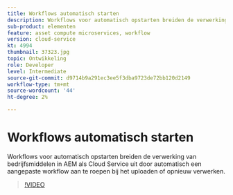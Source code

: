 ```yaml
---
title: Workflows automatisch starten
description: Workflows voor automatisch opstarten breiden de verwerking van bedrijfsmiddelen uit door automatisch een aangepaste workflow aan te roepen bij het uploaden of opnieuw verwerken.
sub-product: elementen
feature: asset compute microservices, workflow
version: cloud-service
kt: 4994
thumbnail: 37323.jpg
topic: Ontwikkeling
role: Developer
level: Intermediate
source-git-commit: d9714b9a291ec3ee5f3dba9723de72bb120d2149
workflow-type: tm+mt
source-wordcount: '44'
ht-degree: 2%

---
```



# Workflows automatisch starten

Workflows voor automatisch opstarten breiden de verwerking van bedrijfsmiddelen in AEM als Cloud Service uit door automatisch een aangepaste workflow aan te roepen bij het uploaden of opnieuw verwerken.

>[!VIDEO](https://video.tv.adobe.com/v/37323/?quality=12&learn=on&hidetitle=true)
